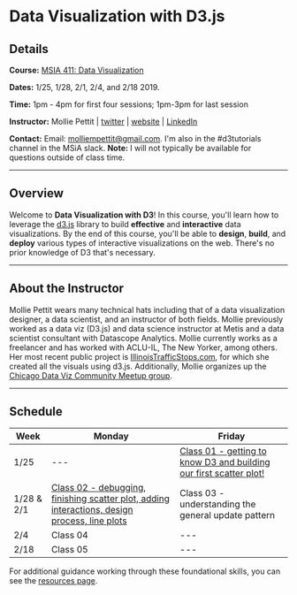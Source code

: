 # Data Visualization with D3.js

## Details

**Course:** [MSIA 411: Data Visualization](https://www.mccormick.northwestern.edu/analytics/curriculum/descriptions/msia-411.html)

**Dates:** 1/25, 1/28, 2/1, 2/4, and 2/18 2019. 

**Time:** 1pm - 4pm for first four sessions; 1pm-3pm for last session

**Instructor:** Mollie Pettit | [twitter](https://twitter.com/MollzMP) | [website](http://guacamollie.com/) | [LinkedIn](https://www.linkedin.com/in/molliempettit/)

**Contact:** Email: molliempettit@gmail.com. I'm also in the #d3tutorials channel in the MSiA slack.  **Note:** I will not typically be available for questions outside of class time. 

---
## Overview
Welcome to **Data Visualization with D3**! In this course, you'll learn how to leverage the [d3.js](https://d3js.org) library to build **effective** and **interactive** data visualizations. By the end of this course, you'll be able to **design**, **build**, and **deploy** various types of interactive visualizations on the web. There's no prior knowledge of D3 that's necessary.

---
## About the Instructor

Mollie Pettit wears many technical hats including that of a data visualization designer, a data scientist, and an instructor of both fields. Mollie previously worked as a data viz (D3.js) and data science instructor at Metis and a data scientist consultant with Datascope Analytics. Mollie currently works as a freelancer and has worked with ACLU-IL, The New Yorker, among others. Her most recent public project is [IllinoisTrafficStops.com](https://illinoistrafficstops.com/), for which she created all the visuals using d3.js. Additionally, Mollie organizes up the [Chicago Data Viz Community Meetup group](https://www.meetup.com/Chicago-Data-Viz-Community).

---
## Schedule
Week | Monday | Friday
--- | --- | ---
1/25 | --- | [Class 01 - getting to know D3 and building our first scatter plot!](Class1.md)
1/28 & 2/1 | [Class 02 - debugging, finishing scatter plot, adding interactions, design process, line plots](Class2.md) | Class 03 - understanding the general update pattern
2/4 | Class 04 | ---
2/18 | Class 05 | ---


For additional guidance working through these foundational skills, you can see the [resources page](resources.md).
